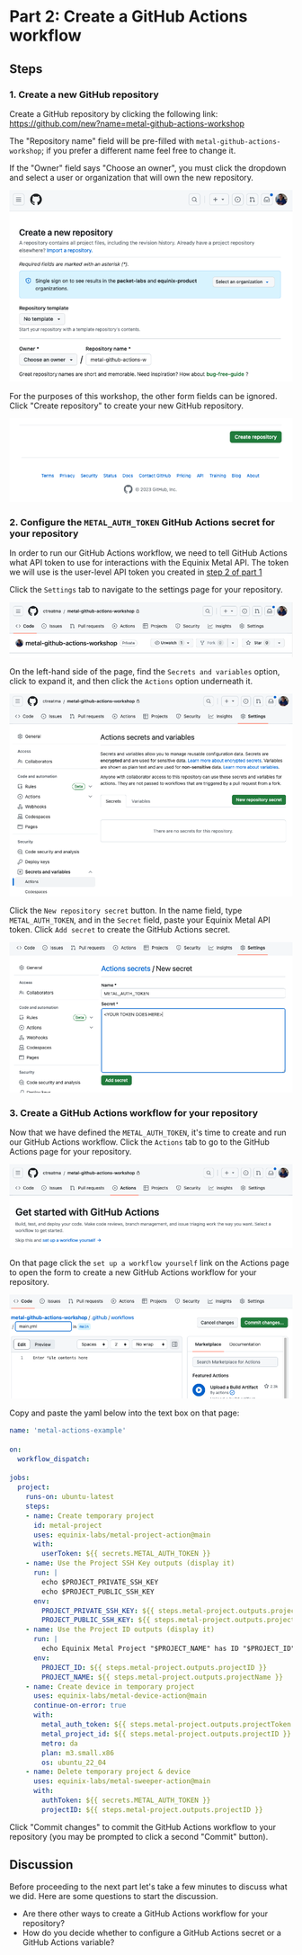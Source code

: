 <!-- See https://squidfunk.github.io/mkdocs-material/reference/ -->
# Part 2: Create a GitHub Actions workflow

## Steps

### 1. Create a new GitHub repository

Create a GitHub repository by clicking the following link: <https://github.com/new?name=metal-github-actions-workshop>

The "Repository name" field will be pre-filled with `metal-github-actions-workshop`; if you prefer a different name feel free to change it.

If the "Owner" field says "Choose an owner", you must click the dropdown and select a user or organization that will own the new repository.

![Form for creating a GitHub repository](../images/create_repository_form.png)

For the purposes of this workshop, the other form fields can be ignored.  Click "Create repository" to create your new GitHub repository.

!["Create Repository" button](../images/create_repository_button.png)

### 2. Configure the `METAL_AUTH_TOKEN` GitHub Actions secret for your repository

In order to run our GitHub Actions workflow, we need to tell GitHub Actions what API token to use for interactions with the Equinix Metal API.  The token we will use is the user-level API token you created in [step 2 of part 1](./part1.md#2-create-an-api-key)

Click the `Settings` tab to navigate to the settings page for your repository.

![Default GitHub repository page showing location of "Settings" tab](../images/default_repository_page.png)

On the left-hand side of the page, find the `Secrets and variables` option, click to expand it, and then click the `Actions` option underneath it.

![Settings page with GitHub Actions option selected](../images/settings_actions.png)

Click the `New repository secret` button.  In the name field, type `METAL_AUTH_TOKEN`, and in the `Secret` field, paste your Equinix Metal API token.  Click `Add secret` to create the GitHub Actions secret.

![Form for creating a GitHub Actions secret](../images/create_secret.png)

### 3. Create a GitHub Actions workflow for your repository

Now that we have defined the `METAL_AUTH_TOKEN`, it's time to create and run our GitHub Actions workflow. Click the `Actions` tab to go to the GitHub Actions page for your repository.

![GitHub Actions tab showing "set up a workflow yourself" link](../images/starting_actions_tab.png)

On that page click the `set up a workflow yourself` link on the Actions page to open the form to create a new GitHub Actions workflow for your repository.

![Form to create a new GitHub Actions workflow](../images/create_action_form.png)

Copy and paste the yaml below into the text box on that page:

```yaml
name: 'metal-actions-example'

on:
  workflow_dispatch:

jobs:
  project:
    runs-on: ubuntu-latest
    steps:
    - name: Create temporary project
      id: metal-project
      uses: equinix-labs/metal-project-action@main
      with:
        userToken: ${{ secrets.METAL_AUTH_TOKEN }}
    - name: Use the Project SSH Key outputs (display it)
      run: |
        echo $PROJECT_PRIVATE_SSH_KEY
        echo $PROJECT_PUBLIC_SSH_KEY
      env:
        PROJECT_PRIVATE_SSH_KEY: ${{ steps.metal-project.outputs.projectSSHPrivateKeyBase64 }}
        PROJECT_PUBLIC_SSH_KEY: ${{ steps.metal-project.outputs.projectSSHPublicKey }}
    - name: Use the Project ID outputs (display it)
      run: |
        echo Equinix Metal Project "$PROJECT_NAME" has ID "$PROJECT_ID"
      env:
        PROJECT_ID: ${{ steps.metal-project.outputs.projectID }}
        PROJECT_NAME: ${{ steps.metal-project.outputs.projectName }}
    - name: Create device in temporary project
      uses: equinix-labs/metal-device-action@main
      continue-on-error: true
      with:
        metal_auth_token: ${{ steps.metal-project.outputs.projectToken }}
        metal_project_id: ${{ steps.metal-project.outputs.projectID }}
        metro: da
        plan: m3.small.x86
        os: ubuntu_22_04
    - name: Delete temporary project & device
      uses: equinix-labs/metal-sweeper-action@main
      with:
        authToken: ${{ secrets.METAL_AUTH_TOKEN }}
        projectID: ${{ steps.metal-project.outputs.projectID }}
```

Click "Commit changes" to commit the GitHub Actions workflow to your repository (you may be prompted to click a second "Commit" button).

## Discussion

Before proceeding to the next part let's take a few minutes to discuss what we did. Here are some questions to start the discussion.

* Are there other ways to create a GitHub Actions workflow for your repository?
* How do you decide whether to configure a GitHub Actions secret or a GitHub Actions variable?

